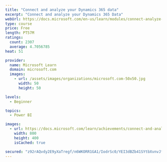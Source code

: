 ```yaml
---
title: "Connect and analyze your Dynamics 365 data​"
excerpt: "Connect and analyze your Dynamics 365 Data​"
webUrl: https://docs.microsoft.com/en-us/learn/modules/connect-analyze-dynamics-365-data/
type: course
price: Free
length: PT57M
ratings:
  count: 2307
  average: 4.7056785
heat: 51

provider:
  name: Microsoft Learn
  domain: microsoft.com
  images:
    - url: /assets/images/organizations/microsoft.com-50x50.jpg
      width: 50
      height: 50

levels:
  - Beginner

topics:
  - Power BI

images:
  - url: https://docs.microsoft.com/learn/achievements/connect-and-analyze-your-microsoft-dynamics-365-data-social.png
    width: 800
    height: 400
    isCached: true

secured: "z92rAQvdy2E9yXaTregf/n6WKORR1GA1/IodrSc0/YEI3dBZb41SYtbXvnvJfBRu2OXQKIZBnJz1yQKmRIDGDb1uwbNyhAhmm5BDsFhoL0vUh89Yk7VGCuSW83F4H8I3O0Bgcye2n1Li5k1hnGGNJrIy5ZVFzLkYq7e6TjMXjbDb6dW5W1G9H7vIclbDwYNmo+YjEllsyWscexbQ2FgnE0nFl3/cJQLtPV2RI+zFROoq1Dtdc2gzoGf1bp1KjboaJrLXU5GGy8OptGwDwpdgUMXU5HMUNqGl26taWxGIMKZ5oRPxdHonmNYzcXqyVLnHeCkp8Xe+zkr/YE/P8g69FQYWnAH8o4n7yArXSGbo5bsU3e2rFt7msyEsCtqA0girn0AgPirBbgOIzf3wSpxDjcaxncg9XHzvFwSWbvwToc4=;/G/OV7MW8RMgXzeIgAcaQg=="
---
```


